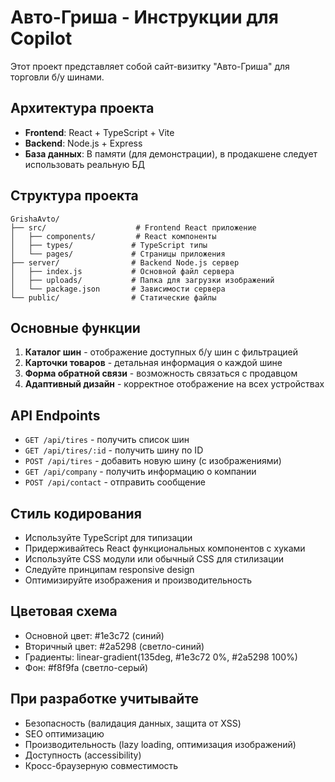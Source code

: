 <!-- Use this file to provide workspace-specific custom instructions to Copilot. For more details, visit https://code.visualstudio.com/docs/copilot/copilot-customization#_use-a-githubcopilotinstructionsmd-file -->

# Авто-Гриша - Инструкции для Copilot

Этот проект представляет собой сайт-визитку "Авто-Гриша" для торговли б/у шинами.

## Архитектура проекта

- **Frontend**: React + TypeScript + Vite
- **Backend**: Node.js + Express
- **База данных**: В памяти (для демонстрации), в продакшене следует использовать реальную БД

## Структура проекта

```
GrishaAvto/
├── src/                    # Frontend React приложение
│   ├── components/         # React компоненты
│   ├── types/             # TypeScript типы
│   └── pages/             # Страницы приложения
├── server/                # Backend Node.js сервер
│   ├── index.js           # Основной файл сервера
│   ├── uploads/           # Папка для загрузки изображений
│   └── package.json       # Зависимости сервера
└── public/                # Статические файлы
```

## Основные функции

1. **Каталог шин** - отображение доступных б/у шин с фильтрацией
2. **Карточки товаров** - детальная информация о каждой шине
3. **Форма обратной связи** - возможность связаться с продавцом
4. **Адаптивный дизайн** - корректное отображение на всех устройствах

## API Endpoints

- `GET /api/tires` - получить список шин
- `GET /api/tires/:id` - получить шину по ID
- `POST /api/tires` - добавить новую шину (с изображениями)
- `GET /api/company` - получить информацию о компании
- `POST /api/contact` - отправить сообщение

## Стиль кодирования

- Используйте TypeScript для типизации
- Придерживайтесь React функциональных компонентов с хуками
- Используйте CSS модули или обычный CSS для стилизации
- Следуйте принципам responsive design
- Оптимизируйте изображения и производительность

## Цветовая схема

- Основной цвет: #1e3c72 (синий)
- Вторичный цвет: #2a5298 (светло-синий)
- Градиенты: linear-gradient(135deg, #1e3c72 0%, #2a5298 100%)
- Фон: #f8f9fa (светло-серый)

## При разработке учитывайте

- Безопасность (валидация данных, защита от XSS)
- SEO оптимизацию
- Производительность (lazy loading, оптимизация изображений)
- Доступность (accessibility)
- Кросс-браузерную совместимость
